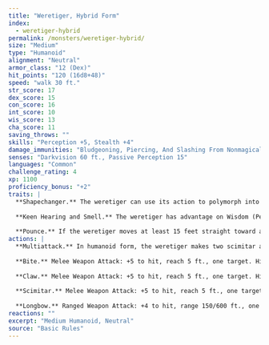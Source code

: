 ```yaml
---
title: "Weretiger, Hybrid Form"
index:
  - weretiger-hybrid
permalink: /monsters/weretiger-hybrid/
size: "Medium"
type: "Humanoid"
alignment: "Neutral"
armor_class: "12 (Dex)"
hit_points: "120 (16d8+48)"
speed: "walk 30 ft."
str_score: 17
dex_score: 15
con_score: 16
int_score: 10
wis_score: 13
cha_score: 11
saving_throws: ""
skills: "Perception +5, Stealth +4"
damage_immunities: "Bludgeoning, Piercing, And Slashing From Nonmagical Weapons That Aren'T Silvered"
senses: "Darkvision 60 ft., Passive Perception 15"
languages: "Common"
challenge_rating: 4
xp: 1100
proficiency_bonus: "+2"
traits: |
  **Shapechanger.** The weretiger can use its action to polymorph into a tiger-humanoid hybrid or into a tiger, or back into its true form, which is humanoid. Its statistics, other than its size, are the same in each form. Any equipment it is wearing or carrying isn't transformed. It reverts to its true form if it dies.
  
  **Keen Hearing and Smell.** The weretiger has advantage on Wisdom (Perception) checks that rely on hearing or smell.
  
  **Pounce.** If the weretiger moves at least 15 feet straight toward a creature and then hits it with a claw attack on the same turn, that target must succeed on a DC 14 Strength saving throw or be knocked prone. If the target is prone, the weretiger can make one bite attack against it as a bonus action.
actions: |
  **Multiattack.** In humanoid form, the weretiger makes two scimitar attacks or two longbow attacks. In hybrid form, it can attack like a humanoid or make two claw attacks.
  
  **Bite.** Melee Weapon Attack: +5 to hit, reach 5 ft., one target. Hit: 8 (1d10 + 3) piercing damage. If the target is a humanoid, it must succeed on a DC 13 Constitution saving throw or be cursed with weretiger lycanthropy.
  
  **Claw.** Melee Weapon Attack: +5 to hit, reach 5 ft., one target. Hit: 7 (1d8 + 3) slashing damage.
  
  **Scimitar.** Melee Weapon Attack: +5 to hit, reach 5 ft., one target. Hit: 6 (1d6 + 3) slashing damage.
  
  **Longbow.** Ranged Weapon Attack: +4 to hit, range 150/600 ft., one target. Hit: 6 (1d8 + 2) piercing damage.
reactions: ""
excerpt: "Medium Humanoid, Neutral"
source: "Basic Rules"
---
```

